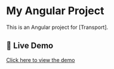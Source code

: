 # My Angular Project

This is an Angular project for [Transport].

## 🚀 Live Demo
[Click here to view the demo]([https://your-demo-link.com](https://sindhmurugan.github.io/Transport-Infrrd/))

